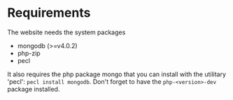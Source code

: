 
# Requirements

The website needs the system packages

- mongodb (>=v4.0.2)
- php-zip
- pecl

It also requires the php package mongo that you can install with the utilitary 'pecl': `pecl install mongodb`. Don't forget to have the `php-<version>-dev` package installed.